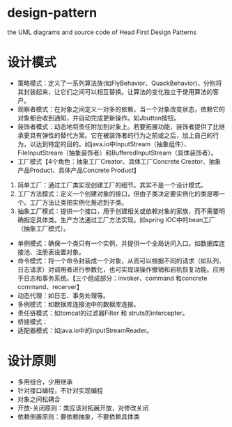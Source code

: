 # design-pattern
the UML diagrams and source code of Head First Design Patterns

# 设计模式
- 策略模式：定义了一系列算法族(如FlyBehavior、QuackBehavior)，分别将其封装起来，让它们之间可以相互替换。让算法的变化独立于使用算法的客户。
- 观察者模式：在对象之间定义一对多的依赖，当一个对象改变状态，依赖它的对象都会收到通知，并自动完成更新操作。如Jbutton按钮。
- 装饰者模式：动态地将责任附加到对象上。若要拓展功能，装饰者提供了比继承更具有弹性的替代方案。它在被装饰者的行为之前或之后，加上自己的行为，以达到特定的目的。如java.io中InputStream（抽象组件）、FileInputStream（抽象装饰者）和BufferedInputStream（具体装饰者）。
- 工厂模式【4个角色：抽象工厂Creator、具体工厂Concrete Creator、抽象产品Product、具体产品Concrete Product】
1. 简单工厂：通过工厂类实现创建工厂的细节。其实不是一个设计模式。
2. 工厂方法模式：定义一个创建对象的接口，但由子类决定要实例化的类是哪一个。工厂方法让类把实例化推迟到子类。
2. 抽象工厂模式：提供一个接口，用于创建相关或依赖对象的家族，而不需要明确指定具体类。生产方法通过工厂方法实现。如spring IOC中的bean工厂（抽象工厂模式）。
- 单例模式：确保一个类只有一个实例，并提供一个全局访问入口。如数据库连接池、注册表设置对象。
- 命令模式：将一个命令封装成一个对象，从而可以根据不同的请求（如队列、日志请求）对调用者进行参数化，也可实现误操作撤销和宕机恢复功能。应用于日志和事务系统。【三个组成部分：invoker、command 和concrete command、recerver】
- 动态代理：如日志、事务处理等。
- 多例模式：如数据库连接池中的数据库连接。
- 责任链模式：如tomcat的过滤器Filter 和 struts的intercepter。
- 桥接模式：
- 适配器模式：如java.io中的inputStreamReader。

# 设计原则
- 多用组合，少用继承
- 针对接口编程，不针对实现编程
- 对象之间松耦合
- 开放-关闭原则：类应该对拓展开放，对修改关闭
- 依赖倒置原则：要依赖抽象，不要依赖具体类
